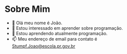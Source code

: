 # Sobre Mim

- 👋 Olá meu nome é João.
- 👀 Estou interessado em aprender sobre programação.
- 🌱 Estou aprendendo atualmente programação.
- 📫 Meu endereço de email para contato é Stumpf.Joao@escola.pr.gov.br

